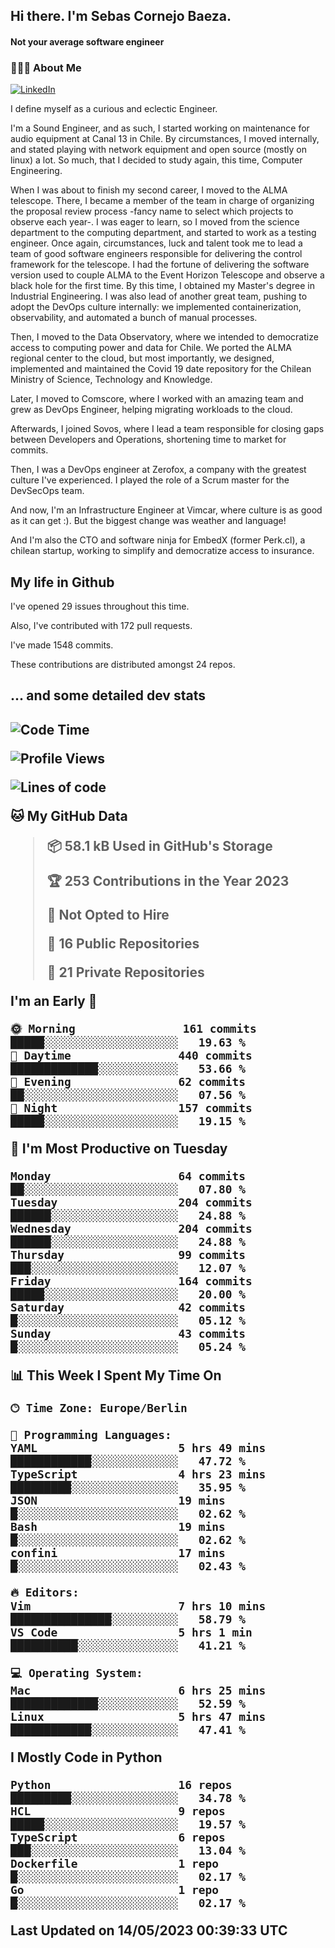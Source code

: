 <h2> Hi there.  I'm Sebas Cornejo Baeza.</h2>
<h4> Not your average software engineer</h4>
<h3> 👨🏻‍💻 About Me </h3>
<a href="http://linkedin.com/in/sebastian-cornejo-baeza/"><img alt="LinkedIn" src="https://img.shields.io/badge/Sebas%20Cornejo%20-informational?style=appveyor&logo=linkedin"></a>


I define myself as a curious and eclectic Engineer.

I'm a Sound Engineer, and as such, I started working on maintenance for audio equipment at Canal 13 in Chile.
By circumstances, I moved internally, and stated playing with network equipment and open source (mostly on linux) 
a lot. So much, that I decided to study again, this time, Computer Engineering.

When I was about to finish my second career, I moved to the ALMA telescope. There, I became a member of the team
in charge of organizing the proposal review process -fancy name to select which projects to observe each year-. 
I was eager to learn, so I moved from the science department to the computing department, and started to work as 
a testing engineer. Once again, circumstances, luck and talent took me to lead a team of good software engineers 
responsible for delivering the control framework for the telescope. I had the fortune of delivering the software
version used to couple ALMA to the Event Horizon Telescope and observe a black hole for the first time.
By this time, I obtained my Master's degree in Industrial Engineering.
I was also lead of another great team, pushing to adopt the DevOps culture internally: we implemented containerization, observability, and automated a bunch of manual processes.

Then, I moved to the Data Observatory, where we intended to democratize access to computing power
and data for Chile. We ported the ALMA regional center to the cloud, but most importantly, we designed, implemented
and maintained the Covid 19 date repository for the Chilean Ministry of Science, Technology and Knowledge.

Later, I moved to Comscore, where I worked with an amazing team and grew as DevOps Engineer, helping migrating workloads to the cloud.

Afterwards, I joined Sovos, where I lead a team responsible for closing gaps between Developers and Operations, shortening time to market for commits.

Then, I was a DevOps engineer at Zerofox, a company with the greatest culture I've experienced. I played the role of a Scrum master for the DevSecOps team.

And now, I'm an Infrastructure Engineer at Vimcar, where culture is as good as it can get :). But the biggest change was weather and language!
 
And I'm also the CTO and software ninja for EmbedX (former Perk.cl), a chilean startup, working to simplify and democratize access to insurance.

<h2> My life in Github </h2>

I've opened 29 issues throughout this time.

Also, I've contributed with 172 pull requests.

I've made 1548 commits.

These contributions are distributed amongst 24 repos.

<h2>... and some detailed dev stats<h2>

<!--START_SECTION:waka-->
![Code Time](http://img.shields.io/badge/Code%20Time-340%20hrs%204%20mins-blue)

![Profile Views](http://img.shields.io/badge/Profile%20Views-0-blue)

![Lines of code](https://img.shields.io/badge/From%20Hello%20World%20I%27ve%20Written-637.2%20thousand%20lines%20of%20code-blue)

**🐱 My GitHub Data** 

> 📦 58.1 kB Used in GitHub's Storage 
 > 
> 🏆 253 Contributions in the Year 2023
 > 
> 🚫 Not Opted to Hire
 > 
> 📜 16 Public Repositories 
 > 
> 🔑 21 Private Repositories 
 > 
**I'm an Early 🐤** 

```text
🌞 Morning                161 commits         █████░░░░░░░░░░░░░░░░░░░░   19.63 % 
🌆 Daytime                440 commits         █████████████░░░░░░░░░░░░   53.66 % 
🌃 Evening                62 commits          ██░░░░░░░░░░░░░░░░░░░░░░░   07.56 % 
🌙 Night                  157 commits         █████░░░░░░░░░░░░░░░░░░░░   19.15 % 
```
📅 **I'm Most Productive on Tuesday** 

```text
Monday                   64 commits          ██░░░░░░░░░░░░░░░░░░░░░░░   07.80 % 
Tuesday                  204 commits         ██████░░░░░░░░░░░░░░░░░░░   24.88 % 
Wednesday                204 commits         ██████░░░░░░░░░░░░░░░░░░░   24.88 % 
Thursday                 99 commits          ███░░░░░░░░░░░░░░░░░░░░░░   12.07 % 
Friday                   164 commits         █████░░░░░░░░░░░░░░░░░░░░   20.00 % 
Saturday                 42 commits          █░░░░░░░░░░░░░░░░░░░░░░░░   05.12 % 
Sunday                   43 commits          █░░░░░░░░░░░░░░░░░░░░░░░░   05.24 % 
```


📊 **This Week I Spent My Time On** 

```text
🕑︎ Time Zone: Europe/Berlin

💬 Programming Languages: 
YAML                     5 hrs 49 mins       ████████████░░░░░░░░░░░░░   47.72 % 
TypeScript               4 hrs 23 mins       █████████░░░░░░░░░░░░░░░░   35.95 % 
JSON                     19 mins             █░░░░░░░░░░░░░░░░░░░░░░░░   02.62 % 
Bash                     19 mins             █░░░░░░░░░░░░░░░░░░░░░░░░   02.62 % 
confini                  17 mins             █░░░░░░░░░░░░░░░░░░░░░░░░   02.43 % 

🔥 Editors: 
Vim                      7 hrs 10 mins       ███████████████░░░░░░░░░░   58.79 % 
VS Code                  5 hrs 1 min         ██████████░░░░░░░░░░░░░░░   41.21 % 

💻 Operating System: 
Mac                      6 hrs 25 mins       █████████████░░░░░░░░░░░░   52.59 % 
Linux                    5 hrs 47 mins       ████████████░░░░░░░░░░░░░   47.41 % 
```

**I Mostly Code in Python** 

```text
Python                   16 repos            █████████░░░░░░░░░░░░░░░░   34.78 % 
HCL                      9 repos             █████░░░░░░░░░░░░░░░░░░░░   19.57 % 
TypeScript               6 repos             ███░░░░░░░░░░░░░░░░░░░░░░   13.04 % 
Dockerfile               1 repo              █░░░░░░░░░░░░░░░░░░░░░░░░   02.17 % 
Go                       1 repo              █░░░░░░░░░░░░░░░░░░░░░░░░   02.17 % 
```




 Last Updated on 14/05/2023 00:39:33 UTC
<!--END_SECTION:waka-->
